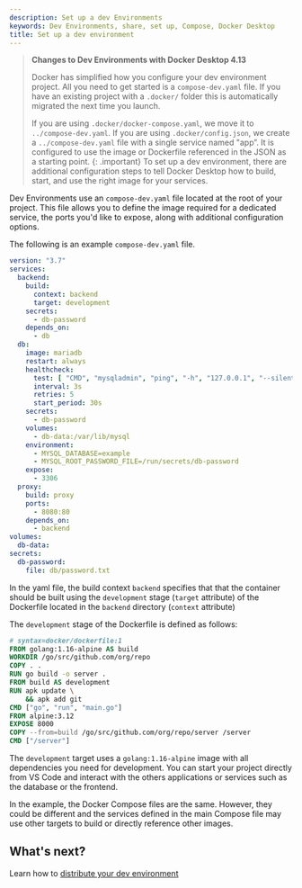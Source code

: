 ```yaml
---
description: Set up a dev Environments
keywords: Dev Environments, share, set up, Compose, Docker Desktop
title: Set up a dev environment
---
```


>**Changes to Dev Environments with Docker Desktop 4.13**
>
>Docker has simplified how you configure your dev environment project. All you need to get started is a `compose-dev.yaml` file. If you have an existing project with a `.docker/` folder this is automatically migrated the next time you launch.
>
> If you are using `.docker/docker-compose.yaml`, we move it to `../compose-dev.yaml`.
>If you are using `.docker/config.json`, we create a `../compose-dev.yaml` file with a single service named "app”. It is configured to use the image or Dockerfile referenced in the JSON as a starting point.
{: .important}
To set up a dev environment, there are additional configuration steps to tell Docker Desktop how to build, start, and use the right image for your services.

Dev Environments use an `compose-dev.yaml` file located at the root of your project. This file allows you to define the image required for a dedicated service, the ports you'd like to expose, along with additional configuration options.

The following is an example `compose-dev.yaml` file.

```yaml
version: "3.7"
services:
  backend:
    build:
      context: backend
      target: development
    secrets:
      - db-password
    depends_on:
      - db
  db:
    image: mariadb
    restart: always
    healthcheck:
      test: [ "CMD", "mysqladmin", "ping", "-h", "127.0.0.1", "--silent" ]
      interval: 3s
      retries: 5
      start_period: 30s
    secrets:
      - db-password
    volumes:
      - db-data:/var/lib/mysql
    environment:
      - MYSQL_DATABASE=example
      - MYSQL_ROOT_PASSWORD_FILE=/run/secrets/db-password
    expose:
      - 3306
  proxy:
    build: proxy
    ports:
      - 8080:80
    depends_on:
      - backend
volumes:
  db-data:
secrets:
  db-password:
    file: db/password.txt
```

In the yaml file, the build context `backend` specifies that that the container should be built using the `development` stage (`target` attribute) of the Dockerfile located in the `backend` directory (`context` attribute)

The `development` stage of the Dockerfile is defined as follows:

```dockerfile
# syntax=docker/dockerfile:1
FROM golang:1.16-alpine AS build
WORKDIR /go/src/github.com/org/repo
COPY . .
RUN go build -o server .
FROM build AS development
RUN apk update \
    && apk add git
CMD ["go", "run", "main.go"]
FROM alpine:3.12
EXPOSE 8000
COPY --from=build /go/src/github.com/org/repo/server /server
CMD ["/server"]
```

The `development` target uses a `golang:1.16-alpine` image with all dependencies you need for development. You can start your project directly from VS Code and interact with the others applications or services such as the database or the frontend.

In the example, the Docker Compose files are the same. However, they could be different and the services defined in the main Compose file may use other targets to build or directly reference other images.

## What's next?

Learn how to [distribute your dev environment](share.md)